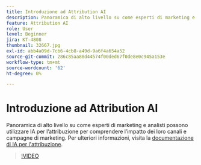 ```yaml
---
title: Introduzione ad Attribution AI
description: Panoramica di alto livello su come esperti di marketing e analisti possono utilizzare IA per l’attribuzione per comprendere l’impatto dei loro canali e campagne di marketing.
feature: Attribution AI
role: User
level: Beginner
jira: KT-4808
thumbnail: 32667.jpg
exl-id: abb4a09d-7cb6-4cb8-a49d-9a6f4a654a52
source-git-commit: 286c85aa88d44574f00ded67f0de8e0c945a153e
workflow-type: tm+mt
source-wordcount: '62'
ht-degree: 0%

---
```


# Introduzione ad Attribution AI

Panoramica di alto livello su come esperti di marketing e analisti possono utilizzare IA per l’attribuzione per comprendere l’impatto dei loro canali e campagne di marketing. Per ulteriori informazioni, visita la [documentazione di IA per l&#39;attribuzione](https://experienceleague.adobe.com/docs/experience-platform/intelligent-services/attribution-ai/overview.html?lang=it).

>[!VIDEO](https://video.tv.adobe.com/v/32667?learn=on&enablevpops)
